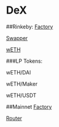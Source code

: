 # DeX

##Rinkeby:
[Factory](https://rinkeby.etherscan.io/address/0x97907da51dcb1f48267b648c46c5d8bd3a12c2d6#code)

[Swapper](https://rinkeby.etherscan.io/address/0xee67eec3407f990175616ba03dae17dfb3d895f0#code)

[wETH](https://rinkeby.etherscan.io/address/0xc778417e063141139fce010982780140aa0cd5ab)

###LP Tokens:

wETH/DAI

wETH/Maker

wETH/USDT


##Mainnet
[Factory]()

[Router]()
